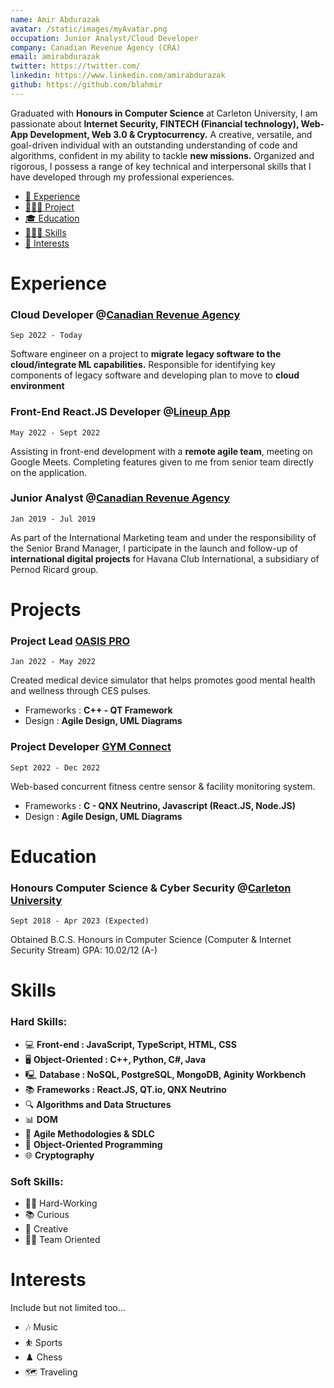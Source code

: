 ```yaml
---
name: Amir Abdurazak
avatar: /static/images/myAvatar.png
occupation: Junior Analyst/Cloud Developer
company: Canadian Revenue Agency (CRA)
email: amirabdurazak
twitter: https://twitter.com/
linkedin: https://www.linkedin.com/amirabdurazak
github: https://github.com/blahmir
---
```


Graduated with **Honours in Computer Science** at Carleton University, I am passionate about **Internet Security, FINTECH (Financial technology), Web-App Development, Web 3.0 & Cryptocurrency.** A creative, versatile, and goal-driven individual with an outstanding understanding of code and algorithms, confident in my ability to tackle **new missions.** Organized and rigorous, I possess a range of key technical and interpersonal skills that I have developed through my professional experiences.

- [💼 Experience](#experience)
- [🧑🏻‍💻 Project](#projects)
- [🎓 Education](#education)
- [🤹🏼‍♂️ Skills](#skills)
- [🏐 Interests](#interests)
  <br />

# Experience

### Cloud Developer @**[Canadian Revenue Agency](https://www.canada.ca/en/revenue-agency.html)**

`Sep 2022 - Today`

Software engineer on a project to **migrate legacy software to the cloud/integrate ML capabilities.** Responsible for identifying key components of legacy software and developing plan to move to **cloud environment**

### Front-End React.JS Developer @[Lineup App](https://www.lineupappq.com/)

`May 2022 - Sept 2022`

Assisting in front-end development with a **remote agile team**, meeting on Google Meets. Completing features given to me from senior team directly on the application.

### Junior Analyst @[Canadian Revenue Agency](https://www.canada.ca/en/revenue-agency.html)

`Jan 2019 - Jul 2019`

As part of the International Marketing team and under the responsibility of the Senior Brand Manager, I participate in the launch and follow-up of **international digital projects** for Havana Club International, a subsidiary of Pernod Ricard group.
<br />

# Projects

### Project Lead [OASIS PRO](./blog/projects/oasis-pro)

`Jan 2022 - May 2022`

Created medical device simulator that helps promotes good mental health and wellness through CES pulses.

- Frameworks : **C++ - QT Framework**
- Design : **Agile Design, UML Diagrams**

### Project Developer [GYM Connect](./blog/projects/gym-connect)

`Sept 2022 - Dec 2022`

Web-based concurrent fitness centre sensor & facility monitoring system.

- Frameworks : **C - QNX Neutrino, Javascript (React.JS, Node.JS)**
- Design : **Agile Design, UML Diagrams**
  <br />

# Education

### Honours Computer Science & Cyber Security @[Carleton University ](https://www.excelia-group.com)

`Sept 2018 - Apr 2023 (Expected)`

Obtained B.C.S. Honours in Computer Science (Computer & Internet Security Stream)
GPA: 10.02/12 (A-)
<br />

# Skills

### Hard Skills:

- 💻 **Front-end : JavaScript, TypeScript, HTML, CSS**
- 🖥️ **Object-Oriented : C++, Python, C#, Java**
- 🖳 **Database : NoSQL, PostgreSQL, MongoDB, Aginity Workbench**
- 📚 **Frameworks : React.JS, QT.io, QNX Neutrino**
- 🔍 **Algorithms and Data Structures**
- 📊 **DOM**
- 📑 **Agile Methodologies & SDLC**
- 📝 **Object-Oriented Programming**
- 🌐 **Cryptography**

### Soft Skills:

- 🧑‍💼 Hard-Working
- 📚 Curious
- 🎨 Creative
- 🤝🏼 Team Oriented
  <br />

# Interests

Include but not limited too...

- 🎶 Music
- ⛹️ Sports
- ♟️ Chess
- 🗺️ Traveling
